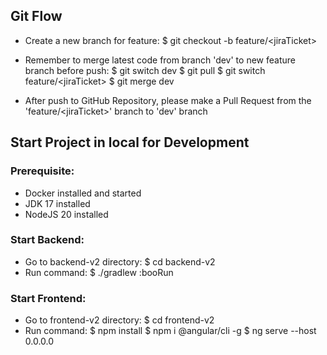 ## Git Flow
- Create a new branch for feature:
$ git checkout -b feature/\<jiraTicket\>
- Remember to merge latest code from branch 'dev' to new feature branch before push:
\$ git switch dev
\$ git pull
\$ git switch feature/\<jiraTicket\>
\$ git merge dev

- After push to GitHub Repository, please make a Pull Request from the 'feature/\<jiraTicket\>' branch to 'dev' branch

## Start Project in local for Development
### Prerequisite: 
  - Docker installed and started
  - JDK 17 installed
  - NodeJS 20 installed
### Start Backend:
  - Go to backend-v2 directory:
  \$ cd backend-v2
  - Run command:
  \$ ./gradlew :booRun
### Start Frontend:
 - Go to frontend-v2 directory:
  \$ cd frontend-v2
  - Run command:
  \$ npm install
  \$ npm i @angular/cli -g
  \$ ng serve --host 0.0.0.0
  
